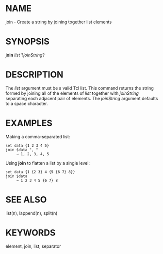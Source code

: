 # NAME

join - Create a string by joining together list elements

# SYNOPSIS

**join** *list* ?*joinString*?

# DESCRIPTION

The *list* argument must be a valid Tcl list. This command returns the
string formed by joining all of the elements of *list* together with
*joinString* separating each adjacent pair of elements. The *joinString*
argument defaults to a space character.

# EXAMPLES

Making a comma-separated list:

    set data {1 2 3 4 5}
    join $data ", "
         → 1, 2, 3, 4, 5

Using **join** to flatten a list by a single level:

    set data {1 {2 3} 4 {5 {6 7} 8}}
    join $data
         → 1 2 3 4 5 {6 7} 8

# SEE ALSO

list(n), lappend(n), split(n)

# KEYWORDS

element, join, list, separator
